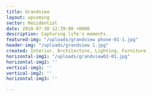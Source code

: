 ```yaml
---
title: Grandview
layout: upcoming
sector: Residential
date: 2018-07-30 12:39:00 +0000
description: Capturing life's moments.
featured-img: "/uploads/grandview phone-01-1.jpg"
header-img: "/uploads/grandview 1.jpg"
created: Interior, Architecture, Lighting, Furniture
horizontal-img1: "/uploads/grandview02-01.jpg"
horizontal-img2: ''
vertical-img1: ''
vertical-img2: ''
horizontal-img3: ''

---
```

